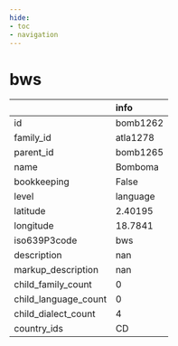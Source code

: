 ```yaml
---
hide:
- toc
- navigation
---
```

# bws
|                      | info     |
|:---------------------|:---------|
| id                   | bomb1262 |
| family_id            | atla1278 |
| parent_id            | bomb1265 |
| name                 | Bomboma  |
| bookkeeping          | False    |
| level                | language |
| latitude             | 2.40195  |
| longitude            | 18.7841  |
| iso639P3code         | bws      |
| description          | nan      |
| markup_description   | nan      |
| child_family_count   | 0        |
| child_language_count | 0        |
| child_dialect_count  | 4        |
| country_ids          | CD       |